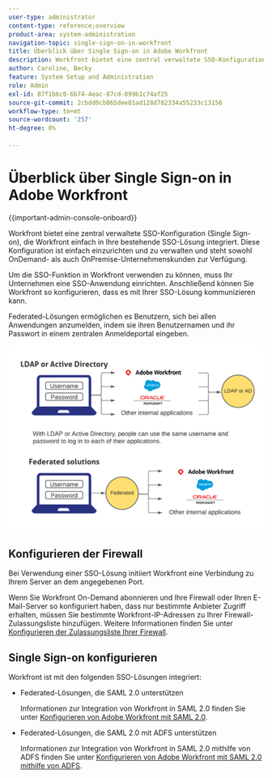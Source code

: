 ```yaml
---
user-type: administrator
content-type: reference;overview
product-area: system-administration
navigation-topic: single-sign-on-in-workfront
title: Überblick über Single Sign-on in Adobe Workfront
description: Workfront bietet eine zentral verwaltete SSO-Konfiguration (Single Sign-on), die Workfront einfach in Ihre bestehende SSO-Lösung integriert. Diese Konfiguration ist einfach einzurichten und zu verwalten und steht sowohl OnDemand- als auch OnPremise-Unternehmenskunden zur Verfügung.
author: Caroline, Becky
feature: System Setup and Administration
role: Admin
exl-id: 87f1b6c0-6b74-4eac-87cd-899b1c74af25
source-git-commit: 2cbdd0cb065dee01ad128d782334a55233c13156
workflow-type: tm+mt
source-wordcount: '257'
ht-degree: 0%

---
```


# Überblick über Single Sign-on in Adobe Workfront

{{important-admin-console-onboard}}


Workfront bietet eine zentral verwaltete SSO-Konfiguration (Single Sign-on), die Workfront einfach in Ihre bestehende SSO-Lösung integriert. Diese Konfiguration ist einfach einzurichten und zu verwalten und steht sowohl OnDemand- als auch OnPremise-Unternehmenskunden zur Verfügung.

Um die SSO-Funktion in Workfront verwenden zu können, muss Ihr Unternehmen eine SSO-Anwendung einrichten. Anschließend können Sie Workfront so konfigurieren, dass es mit Ihrer SSO-Lösung kommunizieren kann.

Federated-Lösungen ermöglichen es Benutzern, sich bei allen Anwendungen anzumelden, indem sie ihren Benutzernamen und ihr Passwort in einem zentralen Anmeldeportal eingeben.

![](assets/overview-sso-wf.png)


## Konfigurieren der Firewall

Bei Verwendung einer SSO-Lösung initiiert Workfront eine Verbindung zu Ihrem Server an dem angegebenen Port.

Wenn Sie Workfront On-Demand abonnieren und Ihre Firewall oder Ihren E-Mail-Server so konfiguriert haben, dass nur bestimmte Anbieter Zugriff erhalten, müssen Sie bestimmte Workfront-IP-Adressen zu Ihrer Firewall-Zulassungsliste hinzufügen. Weitere Informationen finden Sie unter [Konfigurieren der Zulassungsliste Ihrer Firewall](../../../administration-and-setup/get-started-wf-administration/configure-your-firewall.md).

## Single Sign-on konfigurieren

Workfront ist mit den folgenden SSO-Lösungen integriert:

* Federated-Lösungen, die SAML 2.0 unterstützen

   Informationen zur Integration von Workfront in SAML 2.0 finden Sie unter [Konfigurieren von Adobe Workfront mit SAML 2.0](../../../administration-and-setup/add-users/single-sign-on/configure-workfront-saml-2.md).

* Federated-Lösungen, die SAML 2.0 mit ADFS unterstützen

   Informationen zur Integration von Workfront in SAML 2.0 mithilfe von ADFS finden Sie unter [Konfigurieren von Adobe Workfront mit SAML 2.0 mithilfe von ADFS](../../../administration-and-setup/add-users/single-sign-on/configure-workfront-saml-2-adfs.md).
